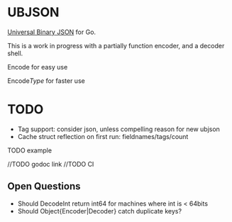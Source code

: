# UBJSON
[Universal Binary JSON](http://ubjson.org/) for Go.

This is a work in progress with a partially function encoder, and a decoder shell.

Encode for easy use

Encode*Type* for faster use

# TODO
- Tag support: consider json, unless compelling reason for new ubjson
- Cache struct reflection on first run: fieldnames/tags/count

TODO example

//TODO godoc link
//TODO CI

## Open Questions

- Should DecodeInt return int64 for machines where int is < 64bits
- Should Object{Encoder|Decoder} catch duplicate keys?
